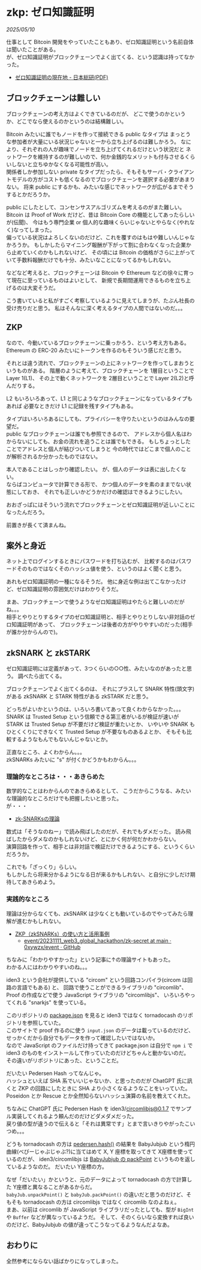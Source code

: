 # zkp: ゼロ知識証明

_2025/05/10_

仕事として Bitcoin 開発をやっていたこともあり、ゼロ知識証明という名前自体は聞いたことがある。  
が、ゼロ知識証明がブロックチェーンでよく出てくる、という認識は持ってなかった。

* [ゼロ知識証明の現在地 - 日本総研(PDF)](https://www.jri.co.jp/MediaLibrary/file/advanced/advanced-technology/pdf/15179.pdf)

## ブロックチェーンは難しい

ブロックチェーンの考え方はよくできているのだが、
どこで使うのかというか、どこでなら使えるのかというのは結構難しい。

Bitcoin みたいに誰でもノードを作って接続できる public なタイプは
まっとうな参加者が大量にいる状況じゃないと一から立ち上げるのは難しかろう。
なにより、それぞれの人が趣味でノードを立ち上げてくれるだけという状況だと
ネットワークを維持するのが難しいので、何か金銭的なメリットも付与させるくらいしないと立ちゆかなくなる可能性が高い。  
関係者しか参加しない private なタイプだったら、そもそもサーバ・クライアントモデルの方がコストも低くなるのでブロックチェーンを選択する必要があまりない。
将来 public にするかも、みたいな感じでネットワークが広がるまでそうするとかだろうか。

public にしたとして、コンセンサスアルゴリズムを考えるのがまた難しい。  
Bitcoin は Proof of Work だけど、昔は Bitcoin Core の機能としてあったらしいが(伝聞)、
今はもう専門企業 or 個人的な趣味くらいじゃないとやらなく(やれなく)なってしまった。  
偏っている状況はよろしくないのだけど、これを覆すのはもはや難しいんじゃなかろうか。
もしかしたらマイニング報酬が下がって割に合わなくなった企業から止めていくのかもしれないけど、
その頃には Bitcoin の価格がさらに上がっていて手数料報酬だけでも十分、みたいなことになってるかもしれない。  

などなど考えると、ブロックチェーンは Bitcoin や Ethereum などの徐々に育って現在に至っているものはよいとして、
新規で長期間運用できるものを立ち上げるのは大変そうだ。

こう書いていると私がすごく考察しているように見えてしまうが、たぶん社長の受け売りだと思う。
私はそんなに深く考えるタイプの人間ではないのだ。。。

## ZKP

なので、今動いているブロックチェーンに乗っかろう、という考え方もある。  
Ethereum の ERC-20 みたいにトークンを作るのもそういう感じだと思う。

それとは違う流れで、ブロックチェーンの上にネットワークを作ってしまおうというものがある。
階層のように考えて、ブロックチェーンを 1層目ということで Layer 1(L1)、
その上で動くネットワークを 2層目ということで Layer 2(L2)と呼んだりする。

L2 もいろいろあって、L1 と同じようなブロックチェーンになっているタイプもあれば
必要なときだけ L1 に記録を残すタイプもある。

タイプはいろいろあるにしても、プライバシーを守りたいというのはみんなの要望だ。  
public なブロックチェーンは誰でも参照できるので、
アドレスから個人名はわからないにしても、お金の流れを追うことは誰でもできる。
もしちょっとしたことでアドレスと個人が結びついてしまうと
今の時代ではどこまで個人のことが解析されるか分かったものではない。

本人であることはしっかり確認したい。
が、個人のデータは表に出したくない。  
ならばコンピュータで計算できる形で、
かつ個人のデータを素のままでない状態にしておき、
それでも正しいかどうかだけの確認はできるようにしたい。

おおざっぱにはそういう流れでブロックチェーンとゼロ知識証明が近しいことになったんだろう。

前置きが長くて済まんね。

## 案外と身近

ネット上でログインするときにパスワードを打ち込むが、
比較するのはパスワードそのものではなくそのハッシュ値を使う、というのはよく聞くと思う。

あれもゼロ知識証明の一種になるそうだ。
他に身近な例は出てこなかったけど、ゼロ知識証明の雰囲気だけはわかりそうだ。

まあ、ブロックチェーンで使うようなゼロ知識証明はやたらと難しいのだがね。。。  
相手とやりとりするタイプのゼロ知識証明と、相手とやりとりしない非対話のゼロ知識証明があって、
ブロックチェーンは後者の方がやりやすいのだった(相手が誰か分からんので)。

## zkSNARK と zkSTARK

ゼロ知識証明には定義があって、3つくらいの○○性、みたいなのがあったと思う。
調べたら出てくる。

ブロックチェーンでよく出てくるのは、
それにプラスして SNARK 特性(頭文字)がある zkSNARK と STARK 特性がある zkSTARK だと思う。

どっちがよいかというのは、いろいろ書いてあって良くわからなかった。。。  
SNARK は Trusted Setup という信頼できる第三者がいるが検証が速いが STARK は Trusted Setup が不要だけど検証が重たいとか、
いやいや SNARK もひとくくりにできなくて Trusted Setup が不要なものあるよとか、
そもそも比較するようなもんでもないんじゃないとか。

正直なところ、よくわからん。。。  
zkSNARKs みたいに "s" が付くかどうかもわからん。。。

### 理論的なところは・・・あきらめた

数学的なことはわからんのであきらめるとして、
こうだからこうなる、みたいな理論的なところだけでも把握したいと思った。  
が・・・

* [zk-SNARKsの理論](https://zenn.dev/kyosuke/articles/a1854b9be26c01df13eb)

数式は「そうなのねー」で読み飛ばしたのだが、それでもダメだった。
読み飛ばしたからダメなのかもしれないけど、とにかく何が何だかわからない。  
演算回路を作って、相手とは非対話で検証だけできるようにする、というくらいだろうか。

これでも「ざっくり」らしい。  
もしかしたら将来分かるようになる日が来るかもしれない、と自分に少しだけ期待してあきらめよう。

### 実践的なところ

理論は分からなくても、zkSNARK は少なくとも動いているのでやってみたら理解が進むかもしれない。

* [ZKP（zkSNARKs）の使い方と活用事例](https://zenn.dev/0xywzx/articles/bdb6c991f3fc8b)
  * [event/20231111_web3_global_hackathon/zk-secret at main · 0xywzx/event · GitHub](https://github.com/0xywzx/event/tree/664ee271dc39946383e5014cff814ae6d340758d/20231111_web3_global_hackathon/zk-secret)

ちなみに「わかりやすかった」という記事に↑の理論サイトもあった。  
わかる人にはわかりやすいのね。。。

iden3 という会社が提供している "circom" という回路コンパイラ(circom は回路の言語でもある) と、
回路で使うことができるライブラリの "circomlib"、
Proof の作成などで使う JavaScript ライブラリの "circomlibjs"、
いろいろやってくれる "snarkjs" を使っている。

このリポジトリの [package.json](https://github.com/0xywzx/event/blob/main/20231111_web3_global_hackathon/zk-secret/script/package.json) を見ると iden3 ではなく tornadocash のリポジトリを参照していた。  
このサイトで proof 作るのに使う `input.json` のデータは載っているのだけど、
せっかくだから自分でもデータを作って確認したいではないか。  
なので JavaScript のファイルだけ持ってきて package.json は自分で `npm i` で iden3 のものをインストールして作っていたのだけどちゃんと動かないのだ。  
その違いがリポジトリにあった、ということだ。

だいたい Pedersen Hash ってなんじゃ。  
ハッシュといえば SHA 系でいいじゃないか、と思ったのだが ChatGPT 氏に訊くと ZKP の回路にしたときに SHA より小さくなるようなことをいっていた。  
Poseidon とか Rescue とか全然知らないハッシュ演算の名前を教えてくれた。

ちなみに ChatGPT 氏に Pedersen Hash を iden3/circomlibjs@0.1.7 でサンプル実装してくれるよう頼んだのだけどダメダメだった。  
戻り値の型が違うので伝えると「それは異常です」とまで言いきりやがったこいつめ。。。

どうも tornadocash の方は [pedersen.hash()](https://github.com/0xywzx/event/blob/664ee271dc39946383e5014cff814ae6d340758d/20231111_web3_global_hackathon/zk-secret/script/pedersen.js#L9) の結果を BabyJubjub という楕円曲線(べびーじゃぶじゃぶ?)に当てはめて X, Y 座標を取ってきて X座標を使っているのだが、
iden3/circomlibjs は [BabyJubjub の packPoint](https://github.com/iden3/circomlibjs/blob/v0.1.7/src/pedersen_hash.js#L76) というものを返しているようなのだ。
だいたい Y座標の方。

なぜ「だいたい」かというと、元のデータによって tornadocash の方で計算した Y座標と異なることがあるからだ。  
`babyJub.unpackPoint()` と `babyJub.packPoint()` の違いだと思うのだけど、そもそも tornadocash の方は circomlibjs ではなく circomlib なのよねぇ。  
まあ、以前は circomlib が JavaScript ライブラリだったとしても、型が `BigInt` や `Buffer` などが異なっているようだ。
そして、そのくらいなら変換すれば良いのだけど、BabyJubjub の値が違ってこうなってるようなんだよなあ。

## おわりに

全然参考にならない話ばかりになってしまった。
